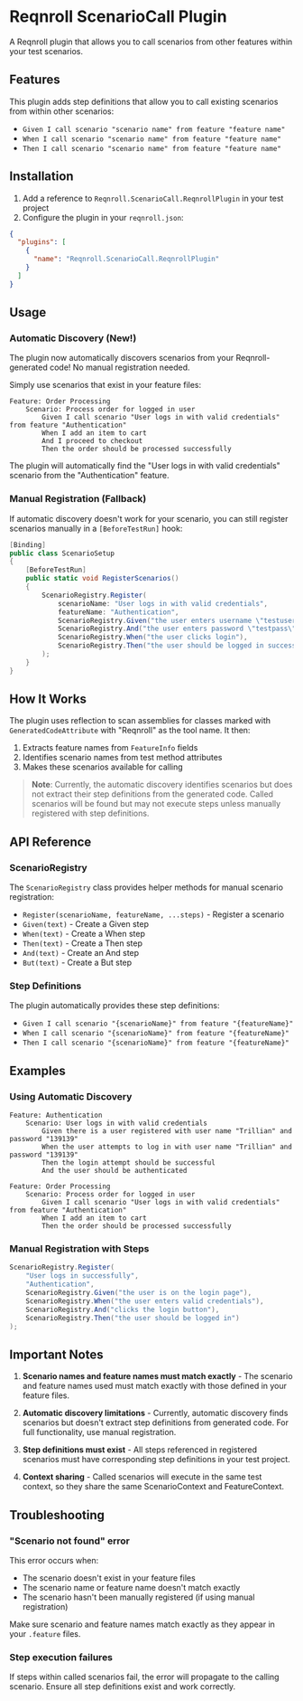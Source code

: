 # Reqnroll ScenarioCall Plugin

A Reqnroll plugin that allows you to call scenarios from other features within your test scenarios.

## Features

This plugin adds step definitions that allow you to call existing scenarios from within other scenarios:

- `Given I call scenario "scenario name" from feature "feature name"`
- `When I call scenario "scenario name" from feature "feature name"`  
- `Then I call scenario "scenario name" from feature "feature name"`

## Installation

1. Add a reference to `Reqnroll.ScenarioCall.ReqnrollPlugin` in your test project
2. Configure the plugin in your `reqnroll.json`:

```json
{
  "plugins": [
    {
      "name": "Reqnroll.ScenarioCall.ReqnrollPlugin"
    }
  ]
}
```

## Usage

### Automatic Discovery (New!)

The plugin now automatically discovers scenarios from your Reqnroll-generated code! No manual registration needed.

Simply use scenarios that exist in your feature files:

```gherkin
Feature: Order Processing
    Scenario: Process order for logged in user
        Given I call scenario "User logs in with valid credentials" from feature "Authentication"
        When I add an item to cart
        And I proceed to checkout
        Then the order should be processed successfully
```

The plugin will automatically find the "User logs in with valid credentials" scenario from the "Authentication" feature.

### Manual Registration (Fallback)

If automatic discovery doesn't work for your scenario, you can still register scenarios manually in a `[BeforeTestRun]` hook:

```csharp
[Binding]
public class ScenarioSetup
{
    [BeforeTestRun]
    public static void RegisterScenarios()
    {
        ScenarioRegistry.Register(
            scenarioName: "User logs in with valid credentials",
            featureName: "Authentication",
            ScenarioRegistry.Given("the user enters username \"testuser\""),
            ScenarioRegistry.And("the user enters password \"testpass\""),
            ScenarioRegistry.When("the user clicks login"),
            ScenarioRegistry.Then("the user should be logged in successfully")
        );
    }
}
```

## How It Works

The plugin uses reflection to scan assemblies for classes marked with `GeneratedCodeAttribute` with "Reqnroll" as the tool name. It then:

1. Extracts feature names from `FeatureInfo` fields
2. Identifies scenario names from test method attributes
3. Makes these scenarios available for calling

> **Note**: Currently, the automatic discovery identifies scenarios but does not extract their step definitions from the generated code. Called scenarios will be found but may not execute steps unless manually registered with step definitions.

## API Reference

### ScenarioRegistry

The `ScenarioRegistry` class provides helper methods for manual scenario registration:

- `Register(scenarioName, featureName, ...steps)` - Register a scenario
- `Given(text)` - Create a Given step
- `When(text)` - Create a When step
- `Then(text)` - Create a Then step
- `And(text)` - Create an And step
- `But(text)` - Create a But step

### Step Definitions

The plugin automatically provides these step definitions:

- `Given I call scenario "{scenarioName}" from feature "{featureName}"`
- `When I call scenario "{scenarioName}" from feature "{featureName}"`
- `Then I call scenario "{scenarioName}" from feature "{featureName}"`

## Examples

### Using Automatic Discovery

```gherkin
Feature: Authentication
    Scenario: User logs in with valid credentials
        Given there is a user registered with user name "Trillian" and password "139139"
        When the user attempts to log in with user name "Trillian" and password "139139"
        Then the login attempt should be successful
        And the user should be authenticated

Feature: Order Processing
    Scenario: Process order for logged in user
        Given I call scenario "User logs in with valid credentials" from feature "Authentication"
        When I add an item to cart
        Then the order should be processed successfully
```

### Manual Registration with Steps

```csharp
ScenarioRegistry.Register(
    "User logs in successfully",
    "Authentication",
    ScenarioRegistry.Given("the user is on the login page"),
    ScenarioRegistry.When("the user enters valid credentials"),
    ScenarioRegistry.And("clicks the login button"),
    ScenarioRegistry.Then("the user should be logged in")
);
```

## Important Notes

1. **Scenario names and feature names must match exactly** - The scenario and feature names used must match exactly with those defined in your feature files.

2. **Automatic discovery limitations** - Currently, automatic discovery finds scenarios but doesn't extract step definitions from generated code. For full functionality, use manual registration.

3. **Step definitions must exist** - All steps referenced in registered scenarios must have corresponding step definitions in your test project.

4. **Context sharing** - Called scenarios will execute in the same test context, so they share the same ScenarioContext and FeatureContext.

## Troubleshooting

### "Scenario not found" error

This error occurs when:
- The scenario doesn't exist in your feature files
- The scenario name or feature name doesn't match exactly
- The scenario hasn't been manually registered (if using manual registration)

Make sure scenario and feature names match exactly as they appear in your `.feature` files.

### Step execution failures

If steps within called scenarios fail, the error will propagate to the calling scenario. Ensure all step definitions exist and work correctly.